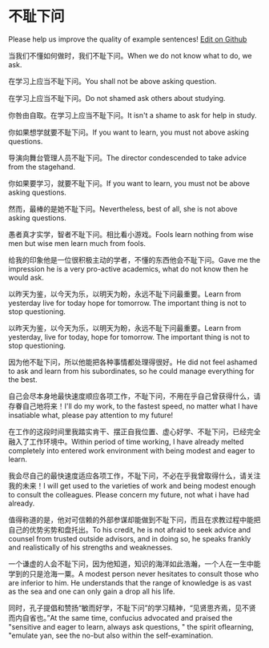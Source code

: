 # 不耻下问

Please help us improve the quality of example sentences! [Edit on Github](https://github.com/jiyushe/jiyu-example-sentence-source/blob/main/chinese/buchixiawen.md)

<p><span class="chinese">当我们不懂如何做时，我们不耻下问。</span><span class="english">When we do not know what to do, we ask.</span></p>

<p><span class="chinese">在学习上应当不耻下问。</span><span class="english">You shall not be above asking question.</span></p>

<p><span class="chinese">在学习上应当不耻下问。</span><span class="english">Do not shamed ask others about studying.</span></p>

<p><span class="chinese">你咎由自取。在学习上应当不耻下问。</span><span class="english">It isn't a shame to ask for help in study.</span></p>

<p><span class="chinese">你如果想学就要不耻下问。</span><span class="english">If you want to learn, you must not above asking questions.</span></p>

<p><span class="chinese">导演向舞台管理人员不耻下问。</span><span class="english">The director condescended to take advice from the stagehand.</span></p>

<p><span class="chinese">你如果要学习，就要不耻下问。</span><span class="english">If you want to learn, you must not be above asking questions.</span></p>

<p><span class="chinese">然而，最棒的是她不耻下问。</span><span class="english">Nevertheless, best of all, she is not above asking questions.</span></p>

<p><span class="chinese">愚者真才实学，智者不耻下问。相比看小游戏。</span><span class="english">Fools learn nothing from wise men but wise men learn much from fools.</span></p>

<p><span class="chinese">给我的印象他是一位很积极主动的学者，不懂的东西他会不耻下问。</span><span class="english">Gave me the impression he is a very pro-active academics, what do not know then he would ask.</span></p>

<p><span class="chinese">以昨天为鉴，以今天为乐，以明天为盼，永远不耻下问最重要。</span><span class="english">Learn from yesterday live for today hope for tomorrow. The important thing is not to stop questioning.</span></p>

<p><span class="chinese">以昨天为鉴，以今天为乐，以明天为盼，永远不耻下问最重要。</span><span class="english">Learn from yesterday, live for today, hope for tomorrow. The important thing is not to stop questioning.</span></p>

<p><span class="chinese">因为他不耻下问，所以他能把各种事情都处理得很好。</span><span class="english">He did not feel ashamed to ask and learn from his subordinates, so he could manage everything for the best.</span></p>

<p><span class="chinese">自己会尽本身地最快速度顺应各项工作，不耻下问，不用在乎自己曾获得什么，请存眷自己地将来！</span><span class="english">I'll do my work, to the fastest speed, no matter what I have insatiable what, please pay attention to my future!</span></p>

<p><span class="chinese">在工作的这段时间里我踏实肯干、摆正自我位置、虚心好学、不耻下问，已经完全融入了工作环境中。</span><span class="english">Within period of time working, I have already melted completely into entered work environment with being modest and eager to learn.</span></p>

<p><span class="chinese">我会尽自己的最快速度适应各项工作，不耻下问，不必在乎我曾取得什么，请关注我的未来！</span><span class="english">I will get used to the varieties of work and being modest enough to consult the colleagues. Please concern my future, not what i have had already.</span></p>

<p><span class="chinese">值得称道的是，他对可信赖的外部参谋却能做到不耻下问，而且在求教过程中能把自己的优势劣势和盘托出。</span><span class="english">To his credit, he is not afraid to seek advice and counsel from trusted outside advisors, and in doing so, he speaks frankly and realistically of his strengths and weaknesses.</span></p>

<p><span class="chinese">一个谦虚的人会不耻下问，因为他知道，知识的海洋如此浩瀚，一个人在一生中能学到的只是沧海一粟。</span><span class="english">A modest person never hesitates to consult those who are inferior to him. He understands that the range of knowledge is as vast as the sea and one can only gain a drop all his life.</span></p>

<p><span class="chinese">同时，孔子提倡和赞扬“敏而好学，不耻下问”的学习精神，“见贤思齐焉，见不贤而内自省也。”</span><span class="english">At the same time, confucius advocated and praised the "sensitive and eager to learn, always ask questions, " the spirit oflearning, "emulate yan, see the no-but also within the self-examination.</span></p>

